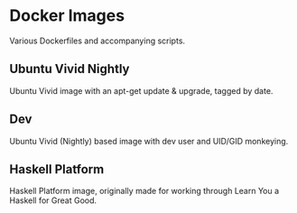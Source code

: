 # Docker Images

Various Dockerfiles and accompanying scripts.

## Ubuntu Vivid Nightly

Ubuntu Vivid image with an apt-get update & upgrade, tagged by date.

## Dev

Ubuntu Vivid (Nightly) based image with dev user and UID/GID monkeying.

## Haskell Platform

Haskell Platform image, originally made for working through Learn You a Haskell
for Great Good.
